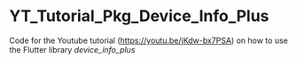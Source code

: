 # YT_Tutorial_Pkg_Device_Info_Plus
Code for the Youtube tutorial (https://youtu.be/jKdw-bx7PSA) on how to use the Flutter library *device_info_plus*
